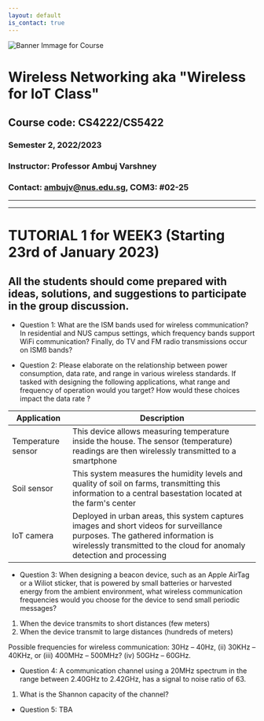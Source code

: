 ```yaml
---
layout: default
is_contact: true
---
```


![Banner Immage for Course](cs4222_banner.png)  

# Wireless Networking aka "Wireless for IoT Class"
## Course code: CS4222/CS5422  
### Semester 2, 2022/2023
### Instructor: Professor Ambuj Varshney
### Contact: [ambujv@nus.edu.sg](mailto:ambujv@nus.edu.sg), COM3: #02-25     

----
****

# TUTORIAL 1 for WEEK3 (Starting 23rd of January 2023)

## All the students should come prepared with ideas, solutions, and suggestions to participate in the group discussion.

* Question 1: What are the ISM  bands used for wireless communication? In residential and NUS campus settings, which frequency bands support WiFi communication? Finally, do TV and FM radio transmissions occur on ISMß bands?

* Question 2: Please elaborate on the relationship between power consumption, data rate, and range in various wireless standards. If tasked with designing the following applications, what range and frequency of operation would you target? How would these choices impact the data rate ?

| Application | Description|
|-------|--------|
| Temperature sensor| This device allows measuring temperature inside the house. The sensor (temperature) readings are then  wirelessly transmitted to a smartphone | 
| Soil sensor | This system measures the humidity levels and quality of soil on farms, transmitting this information to a central basestation located at the farm's center| 
| IoT camera | Deployed in urban areas, this system captures images and short videos for surveillance purposes. The gathered information is wirelessly transmitted to the cloud for anomaly detection and processing | 


* Question 3: When designing a beacon device, such as an Apple AirTag or a Wiliot sticker, that is powered by small batteries or harvested energy from the ambient environment, what wireless communication frequencies would you choose for the device to send small periodic messages?  

1. When the device transmits to short distances (few meters)
1. When the device transmit to large distances (hundreds of meters)

Possible frequencies for wireless communication: 30Hz – 40Hz, (ii) 30KHz – 40KHz, or (iii) 400MHz – 500MHz? (iv) 50GHz – 60GHz.

* Question 4: A communication channel using a 20MHz spectrum in the range between 2.40GHz to 2.42GHz, has a signal to noise ratio of 63.

1. What is the Shannon capacity of the channel? 


* Question 5: TBA

